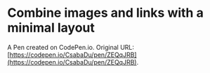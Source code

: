 # Combine images and links with a minimal layout

A Pen created on CodePen.io. Original URL: [https://codepen.io/CsabaDu/pen/ZEQqJRB](https://codepen.io/CsabaDu/pen/ZEQqJRB).


